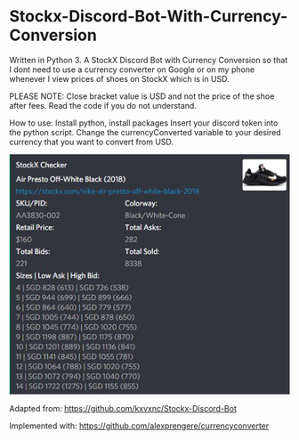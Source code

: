 # Stockx-Discord-Bot-With-Currency-Conversion
Written in Python 3.
A StockX Discord Bot with Currency Conversion so that I dont need to use a currency converter on Google or on my phone whenever I view prices of shoes on StockX which is in USD.

PLEASE NOTE:
Close bracket value is USD and not the price of the shoe after fees. Read the code if you do not understand.

How to use:
Install python, install packages
Insert your discord token into the python script.
Change the currencyConverted variable to your desired currency that you want to convert from USD.

![Alt text](https://github.com/DarrenCzen/Stockx-Discord-Bot-With-Currency-Conversion/blob/master/stockxc.JPG)


Adapted from:
https://github.com/kxvxnc/Stockx-Discord-Bot

Implemented with:
https://github.com/alexprengere/currencyconverter
